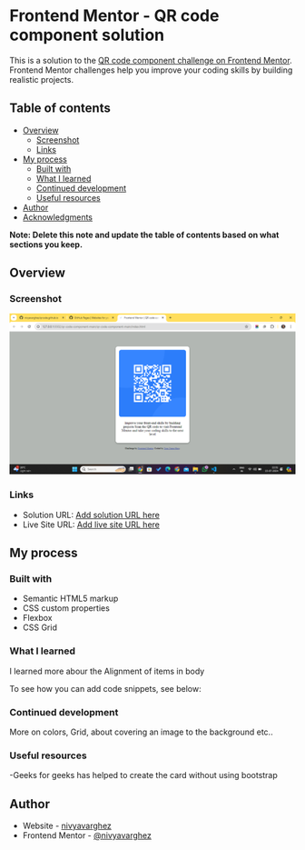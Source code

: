 # Frontend Mentor - QR code component solution

This is a solution to the [QR code component challenge on Frontend Mentor](https://www.frontendmentor.io/challenges/qr-code-component-iux_sIO_H). Frontend Mentor challenges help you improve your coding skills by building realistic projects. 

## Table of contents

- [Overview](#overview)
  - [Screenshot](#screenshot)
  - [Links](#links)
- [My process](#my-process)
  - [Built with](#built-with)
  - [What I learned](#what-i-learned)
  - [Continued development](#continued-development)
  - [Useful resources](#useful-resources)
- [Author](#author)
- [Acknowledgments](#acknowledgments)

**Note: Delete this note and update the table of contents based on what sections you keep.**

## Overview

### Screenshot

![](images/scrnsht.png)



### Links

- Solution URL: [Add solution URL here](https://your-solution-url.com)
- Live Site URL: [Add live site URL here](https://your-live-site-url.com)

## My process

### Built with

- Semantic HTML5 markup
- CSS custom properties
- Flexbox
- CSS Grid



### What I learned
I learned more abour the Alignment of items in body

To see how you can add code snippets, see below:





### Continued development

More on colors, Grid,  about covering an image to the background etc..


### Useful resources

-Geeks for geeks has helped to create the card without using bootstrap




## Author

- Website - [nivyavarghez](https://www.your-site.com)
- Frontend Mentor - [@nivyavarghez](https://www.frontendmentor.io/profile/nivyavarghez)
<!-- - Twitter - [@yourusername](https://www.twitter.com/yourusername) -->


